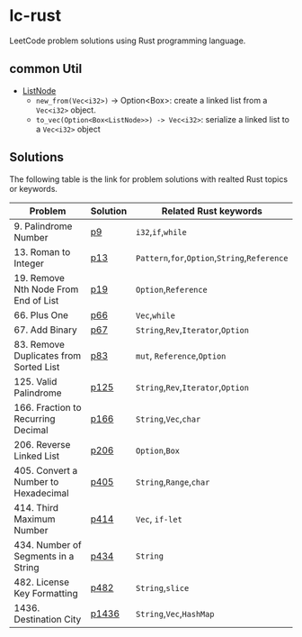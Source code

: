 # lc-rust

LeetCode problem solutions using Rust programming language.

## common Util

* [ListNode](./src/lc/common/ListNode.rs)
  * `new_from(Vec<i32>)` -> Option<Box<ListNode>>: create a linked list from a `Vec<i32>` object. 
  * `to_vec(Option<Box<ListNode>>) -> Vec<i32>`: serialize a linked list to a `Vec<i32>` object


## Solutions
The following table is the link for problem solutions with realted Rust topics or keywords.

|Problem|Solution|Related Rust keywords|
|-------|---------|---------|
|9. Palindrome Number|[p9](./src/lc/p9/Solution.rs)|`i32`,`if`,`while`|
|13. Roman to Integer|[p13](./src/lc/p13/Solution.rs)|`Pattern`,`for`,`Option`,`String`,`Reference`|
|19. Remove Nth Node From End of List|[p19](./src/lc/p19/Solution.rs)|`Option`,`Reference`|
|66. Plus One|[p66](./src/lc/p66/Solution.rs)|`Vec`,`while`|
|67. Add Binary|[p67](./src/lc/p67/Solution.rs)|`String`,`Rev`,`Iterator`,`Option`|
|83. Remove Duplicates from Sorted List|[p83](./src/lc/p83/Solution.rs)|`mut`, `Reference`,`Option`|
|125. Valid Palindrome|[p125](./src/lc/p125/Solution.rs)|`String`,`Rev`,`Iterator`,`Option`|
|166. Fraction to Recurring Decimal|[p166](./src/lc/p166/Solution.rs)|`String`,`Vec`,`char`|
|206. Reverse Linked List|[p206](./src/lc/p206/Solution.rs)|`Option`,`Box`|
|405. Convert a Number to Hexadecimal|[p405](./src/lc/p405/Solution.rs)|`String`,`Range`,`char`|
|414. Third Maximum Number|[p414](./src/lc/p414/Solution.rs)|`Vec`, `if-let`|
|434. Number of Segments in a String|[p434](./src/lc/p434/Solution.rs)|`String`|
|482. License Key Formatting|[p482](./src/lc/p482/Solution.rs)|`String`,`slice`|
|1436. Destination City|[p1436](./src/lc/p1436/Solution.rs)|`String`,`Vec`,`HashMap`|
